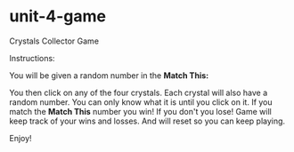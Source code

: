 # unit-4-game

Crystals Collector Game

Instructions:

You will be given a random number in the <strong>Match This:  </strong>
<p>You then click on any of the four crystals. Each crystal will also have a random number. You can only
know what it is until you click on it. 
If you match the <strong>Match This</strong> number you win! If you don't you lose! 
Game will keep track of your wins and losses. And will reset so you can keep playing. </p>
Enjoy!